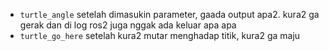 - `turtle_angle` setelah dimasukin parameter, gaada output apa2. kura2 ga gerak dan di log ros2 juga nggak ada keluar apa apa
- `turtle_go_here` setelah kura2 mutar menghadap titik, kura2 ga maju
